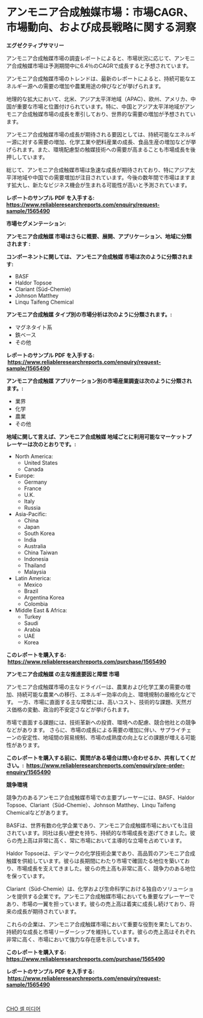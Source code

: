 <p><h1>アンモニア合成触媒市場：市場CAGR、市場動向、および成長戦略に関する洞察</h1></p><p><strong>エグゼクティブサマリー</strong></p>
<p><p>アンモニア合成触媒市場の調査レポートによると、市場状況に応じて、アンモニア合成触媒市場は予測期間中に6.4％のCAGRで成長すると予想されています。</p><p>アンモニア合成触媒市場のトレンドは、最新のレポートによると、持続可能なエネルギー源への需要の増加や農業用途の伸びなどが挙げられます。</p><p>地理的な拡大において、北米、アジア太平洋地域（APAC）、欧州、アメリカ、中国が重要な市場と位置付けられています。特に、中国とアジア太平洋地域がアンモニア合成触媒市場の成長を牽引しており、世界的な需要の増加が予想されています。</p><p>アンモニア合成触媒市場の成長が期待される要因としては、持続可能なエネルギー源に対する需要の増加、化学工業や肥料産業の成長、食品生産の増加などが挙げられます。また、環境配慮型の触媒技術への需要が高まることも市場成長を後押ししています。</p><p>総じて、アンモニア合成触媒市場は急速な成長が期待されており、特にアジア太平洋地域や中国での需要増加が注目されています。今後の数年間で市場はますます拡大し、新たなビジネス機会が生まれる可能性が高いと予測されています。</p></p>
<p><strong>レポートのサンプル PDF を入手する: <a href="https://www.reliableresearchreports.com/enquiry/request-sample/1565490">https://www.reliableresearchreports.com/enquiry/request-sample/1565490</a></strong></p>
<p><strong>市場セグメンテーション:</strong></p>
<p><strong> アンモニア合成触媒 市場はさらに概要、展開、アプリケーション、地域に分類されます :</strong></p>
<p><strong>コンポーネントに関しては、 アンモニア合成触媒 市場は次のように分類されます: &nbsp;</strong></p>
<p><ul><li>BASF</li><li>Haldor Topsoe</li><li>Clariant (Süd-Chemie)</li><li>Johnson Matthey</li><li>Linqu Taifeng Chemical</li></ul></p>
<p><strong> アンモニア合成触媒 タイプ別の市場分析は次のように分類されます。:</strong></p>
<p><ul><li>マグネタイト系</li><li>鉄ベース</li><li>その他</li></ul></p>
<p><strong>レポートのサンプル PDF を入手する: &nbsp;<a href="https://www.reliableresearchreports.com/enquiry/request-sample/1565490">https://www.reliableresearchreports.com/enquiry/request-sample/1565490</a></strong></p>
<p><strong> アンモニア合成触媒 アプリケーション別の市場産業調査は次のように分類されます。:</strong></p>
<p><ul><li>業界</li><li>化学</li><li>農業</li><li>その他</li></ul></p>
<p><strong>地域に関して言えば、アンモニア合成触媒 地域ごとに利用可能なマーケットプレーヤーは次のとおりです。:</strong></p>
<p><ul>
    <li>
        North America:
        <ul>
            <li>United States</li>
            <li>Canada</li>
        </ul>
    </li>
    <li>
        Europe:
        <ul>
            <li>Germany</li>
            <li>France</li>
            <li>U.K.</li>
            <li>Italy</li>
            <li>Russia</li>
        </ul>
    </li>
    <li>
        Asia-Pacific:
        <ul>
            <li>China</li>
            <li>Japan</li>
            <li>South Korea</li>
            <li>India</li>
            <li>Australia</li>
            <li>China Taiwan</li>
            <li>Indonesia</li>
            <li>Thailand</li>
            <li>Malaysia</li>
        </ul>
    </li>
    <li>
        Latin America:
        <ul>
            <li>Mexico</li>
            <li>Brazil</li>
            <li>Argentina Korea</li>
            <li>Colombia</li>
        </ul>
    </li>
    <li>
        Middle East & Africa:
        <ul>
            <li>Turkey</li>
            <li>Saudi</li>
            <li>Arabia</li>
            <li>UAE</li>
            <li>Korea</li>
        </ul>
    </li>
    </ul></p>
<p><strong>このレポートを購入する: &nbsp;<a href="https://www.reliableresearchreports.com/purchase/1565490">https://www.reliableresearchreports.com/purchase/1565490</a></strong></p>
<p><strong>アンモニア合成触媒 の主な推進要因と障壁 市場</strong></p>
<p><p>アンモニア合成触媒市場の主なドライバーは、農業および化学工業の需要の増加、持続可能な農業への移行、エネルギー効率の向上、環境規制の厳格化などです。 一方、市場に直面する主な障壁には、高いコスト、技術的な課題、天然ガス価格の変動、政治的不安定さなどが挙げられます。</p><p>市場で直面する課題には、技術革新への投資、環境への配慮、競合他社との競争などがあります。 さらに、市場の成長による需要の増加に伴い、サプライチェーンの安定性、地域間の貿易規制、市場の成熟度の向上などの課題が増える可能性があります。</p></p>
<p><strong>このレポートを購入する前に、質問がある場合は問い合わせるか、共有してください。:&nbsp; <a href="https://www.reliableresearchreports.com/enquiry/pre-order-enquiry/1565490">https://www.reliableresearchreports.com/enquiry/pre-order-enquiry/1565490</a></strong></p>
<p><strong>競争環境</strong></p>
<p><p>競争力のあるアンモニア合成触媒市場での主要プレーヤーには、BASF、Haldor Topsoe、Clariant（Süd-Chemie）、Johnson Matthey、Linqu Taifeng Chemicalなどがあります。</p><p>BASFは、世界有数の化学企業であり、アンモニア合成触媒市場においても注目されています。同社は長い歴史を持ち、持続的な市場成長を遂げてきました。彼らの売上高は非常に高く、常に市場において主導的な立場を占めています。</p><p>Haldor Topsoeは、デンマークの化学技術企業であり、高品質のアンモニア合成触媒を供給しています。彼らは長期間にわたり市場で確固たる地位を築いており、市場成長を支えてきました。彼らの売上高も非常に高く、競争力のある地位を保っています。</p><p>Clariant（Süd-Chemie）は、化学および生命科学における独自のソリューションを提供する企業です。アンモニア合成触媒市場においても重要なプレーヤーであり、市場の一翼を担っています。彼らの売上高は着実に成長し続けており、将来の成長が期待されています。</p><p>これらの企業は、アンモニア合成触媒市場において重要な役割を果たしており、持続的な成長と市場リーダーシップを維持しています。彼らの売上高はそれぞれ非常に高く、市場において強力な存在感を示しています。</p></p>
<p><strong>このレポートを購入する: &nbsp; <a href="https://www.reliableresearchreports.com/purchase/1565490">https://www.reliableresearchreports.com/purchase/1565490</a></strong></p>
<p><strong>レポートのサンプル PDF を入手する: &nbsp;<a href="https://www.reliableresearchreports.com/enquiry/request-sample/1565490">https://www.reliableresearchreports.com/enquiry/request-sample/1565490</a></strong><strong></strong></p>
<p>&nbsp;</p>
<p><p><a href="https://github.com/CorEmtymerich56566/Market-Research-Report-List-1/blob/main/53195675038.md">CHO 셀 미디어</a></p></p>